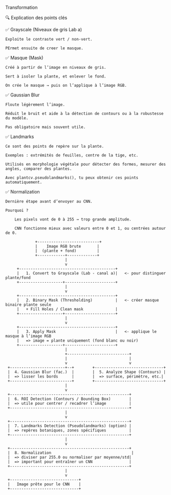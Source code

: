 Transformation

🔍 Explication des points clés

✅ Grayscale (Niveaux de gris Lab a)

    Exploite le contraste vert / non-vert.

    PErmet ensuite de creer le masque.

✅ Masque (Mask)

    Créé à partir de l’image en niveaux de gris.

    Sert à isoler la plante, et enlever le fond.

    On crée le masque → puis on l’applique à l’image RGB.

✅ Gaussian Blur

    Floute légèrement l’image.

    Réduit le bruit et aide à la détection de contours ou à la robustesse du modèle.

    Pas obligatoire mais souvent utile.

✅ Landmarks

    Ce sont des points de repère sur la plante.

    Exemples : extrémités de feuilles, centre de la tige, etc.

    Utilisés en morphologie végétale pour détecter des formes, mesurer des angles, comparer des plantes.

    Avec plantcv.pseudolandmarks(), tu peux obtenir ces points automatiquement.

✅ Normalization

    Dernière étape avant d’envoyer au CNN.

    Pourquoi ?

        Les pixels vont de 0 à 255 → trop grande amplitude.

        CNN fonctionne mieux avec valeurs entre 0 et 1, ou centrées autour de 0.

                 +---------------------------+
                 |    Image RGB brute       |
                 |  (plante + fond)         |
                 +------------+-------------+
                              |
                              v
         +------------------------------------------+
         |   1. Convert to Grayscale (Lab - canal a)|   <- pour distinguer plante/fond
         +-------------------+----------------------+
                              |
                              v
         +------------------------------------------+
         |   2. Binary Mask (Thresholding)          |   <- créer masque binaire plante seule
         |   + Fill Holes / Clean mask              |
         +-------------------+----------------------+
                              |
                              v
         +------------------------------------------+
         |   3. Apply Mask                          |   <- applique le masque à l’image RGB
         |   => image = plante uniquement (fond blanc ou noir)  
         +-------------------+----------------------+
                              |
                              +---------------------------+
                              |                           |
                              v                           v
     +------------------------+--+        +------------------------------+
     |  4. Gaussian Blur (fac.)  |        |  5. Analyze Shape (Contours) |
     |  => lisser les bords      |        |  => surface, périmètre, etc.|
     +---------------------------+        +------------------------------+
                              |
                              v
     +----------------------------------------------------+
     |  6. ROI Detection (Contours / Bounding Box)        |
     |  => utile pour centrer / recadrer l’image          |
     +----------------------------------------------------+
                              |
                              v
     +----------------------------------------------------+
     |  7. Landmarks Detection (Pseudolandmarks) (option) |
     |  => repères botaniques, zones spécifiques          |
     +----------------------------------------------------+
                              |
                              v
     +----------------------------------------------------+
     |  8. Normalization                                   |
     |  => diviser par 255.0 ou normaliser par moyenne/std|
     |  => important pour entraîner un CNN                |
     +----------------------------------------------------+
                              |
                              v
     +------------------------------+
     |   Image prête pour le CNN    |
     +------------------------------+

